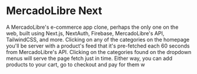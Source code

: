 # MercadoLibre Next

A MercadoLibre's e-commerce app clone, perhaps the only one on the web, built using Next.js, NextAuth, Firebase, MercadoLibre's API, TailwindCSS, and more. Clicking on any of the categories on the homepage you'll be server with a product's feed that it's pre-fetched each 60 seconds from MercadoLibre's API. Clicking on the categories found on the dropdown menus will serve the page fetch just in time. Either way, you can add products to your cart, go to checkout and pay for them w